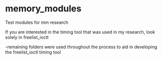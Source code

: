 # memory_modules
Test modules for mm research

If you are interested in the timing tool that was used in my research, look solely in freelist_ioctl
  
  -remaining folders were used throughout the process to aid in developing the freelist_ioctl timing tool
